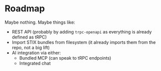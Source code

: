 # Roadmap

Maybe nothing. Maybe things like:

- REST API (probably by adding `trpc-openapi` as everything is already defined as tRPC)
- Import STIX bundles from filesystem (it already imports them from the repo, not a big lift)
- AI integration via either:
  - Bundled MCP (can speak to tRPC endpoints)
  - Integrated chat
  